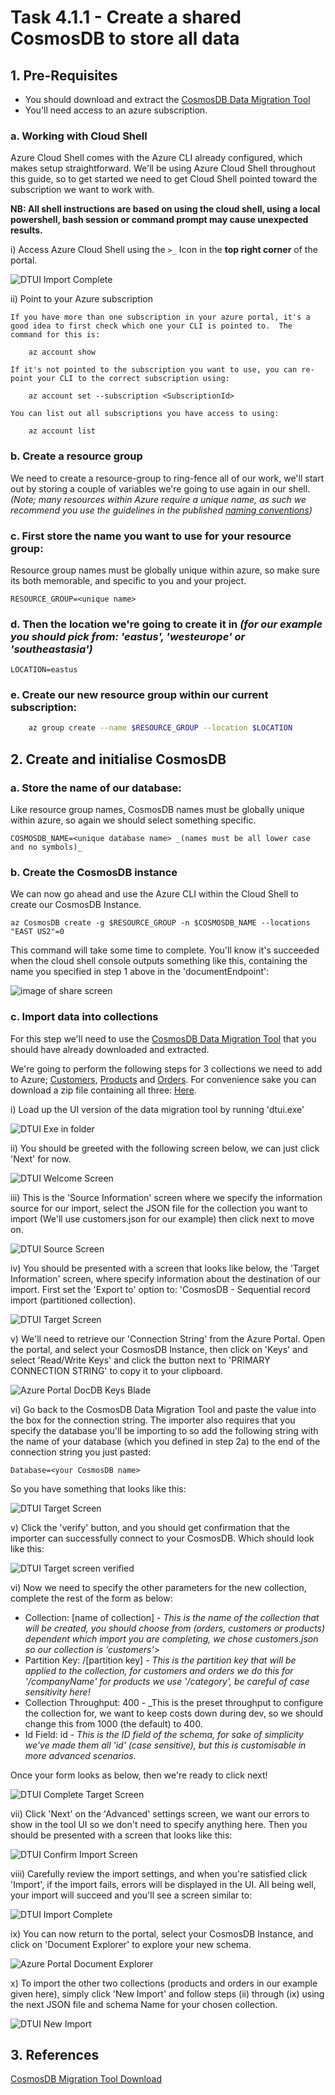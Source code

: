 # Task 4.1.1 - Create a shared CosmosDB to store all data

## 1. Pre-Requisites

* You should download and extract the [CosmosDB Data Migration Tool](https://www.microsoft.com/en-us/download/details.aspx?id=46436)
* You'll need access to an azure subscription.

### a. Working with Cloud Shell

Azure Cloud Shell comes with the Azure CLI already configured, which makes setup straightforward. We'll be using Azure Cloud Shell throughout this guide, so to get started we need to get Cloud Shell pointed toward the subscription we want to work with.

**NB: All shell instructions are based on using the cloud shell, using a local powershell, bash session or command prompt may cause unexpected results.**

i) Access Azure Cloud Shell using the `>_` Icon in the **top right corner** of the portal.

![DTUI Import Complete](images/CloudShellIcon.JPG)

ii) Point to your Azure subscription

    If you have more than one subscription in your azure portal, it's a good idea to first check which one your CLI is pointed to.  The command for this is:

        az account show

    If it's not pointed to the subscription you want to use, you can re-point your CLI to the correct subscription using:

        az account set --subscription <SubscriptionId>

    You can list out all subscriptions you have access to using:

        az account list

### b. Create a resource group 

We need to create a resource-group to ring-fence all of our work, we'll start out by storing a couple of variables we're going to use again in our shell. _(Note; many resources within Azure require a unique name, as such we recommend you use the guidelines in the published [naming conventions](https://docs.microsoft.com/en-us/azure/architecture/best-practices/naming-conventions))_

### c. First store the name you want to use for your resource group:
Resource group names must be globally unique within azure, so make sure its both memorable, and specific to you and your project.

    RESOURCE_GROUP=<unique name>


### d. Then the location we're going to create it in _(for our example you should pick from: 'eastus', 'westeurope' or 'southeastasia')_

    LOCATION=eastus

### e. Create our new resource group within our current subscription:
```bash 
    az group create --name $RESOURCE_GROUP --location $LOCATION
```

## 2. Create and initialise CosmosDB

### a. Store the name of our database:
Like resource group names, CosmosDB names must be globally unique within azure, so again we should select something specific.

    COSMOSDB_NAME=<unique database name> _(names must be all lower case and no symbols)_

### b. Create the CosmosDB instance
We can now go ahead and use the Azure CLI within the Cloud Shell to create our CosmosDB Instance.

    az CosmosDB create -g $RESOURCE_GROUP -n $COSMOSDB_NAME --locations "EAST US2"=0

This command will take some time to complete. You'll know it's succeeded when the cloud shell console outputs something like this, containing the name you specified in step 1 above in the 'documentEndpoint':

![image of share screen](images/DocDbCreateSuccess.JPG)

### c. Import data into collections
For this step we'll need to use the [CosmosDB Data Migration Tool](https://www.microsoft.com/en-us/download/details.aspx?id=46436) that you should have already downloaded and extracted.

We're going to perform the following steps for 3 collections we need to add to Azure; [Customers](Reference/customers.json), [Products](Reference/products.json) and [Orders](Reference/orders.json). For convenience sake you can download a zip file containing all three: [Here](Reference/HackSchemas.zip).

i) Load up the UI version of the data migration tool by running 'dtui.exe'

![DTUI Exe in folder](images/dt1.7Folder.JPG)

ii) You should be greeted with the following screen below, we can just click 'Next' for now.

![DTUI Welcome Screen](images/DTScreen1.JPG)

iii) This is the 'Source Information' screen where we specify the information source for our import, select the JSON file for the collection you want to import (We'll use customers.json for our example) then click next to move on.

![DTUI Source Screen](images/DTScreen2.JPG)

iv) You should be presented with a screen that looks like below, the 'Target Information' screen, where specify information about the destination of our import. First set the 'Export to' option to: 'CosmosDB - Sequential record import (partitioned collection).

![DTUI Target Screen](images/DTScreen3.JPG)

v) We'll need to retrieve our 'Connection String' from the Azure Portal. Open the portal, and select your CosmosDB Instance, then click on 'Keys' and select 'Read/Write Keys' and click the button next to 'PRIMARY CONNECTION STRING' to copy it to your clipboard.

![Azure Portal DocDB Keys Blade](images/DocDBPortalKeys.JPG)

vi) Go back to the CosmosDB Data Migration Tool and paste the value into the box for the connection string. The importer also requires that you specify the database you'll be importing to so add the following string with the name of your database (which you defined in step 2a) to the end of the connection string you just pasted:

    Database=<your CosmosDB name> 

So you have something that looks like this:

![DTUI Target Screen](images/DTScreen3Filled.JPG)

v) Click the 'verify' button, and you should get confirmation that the importer can successfully connect to your CosmosDB. Which should look like this:

![DTUI Target screen verified](images/DTScreen3Verified.JPG)

vi) Now we need to specify the other parameters for the new collection, complete the rest of the form as below:

* Collection: [name of collection] - _This is the name of the collection that will be created, you should choose from (orders, customers or products) dependent which import you are completing, we chose customers.json so our collection is 'customers'_>
* Partition Key: /[partition key] - _This is the partition key that will be applied to the collection, for customers and orders we do this for '/companyName' for products we use '/category', be careful of case sensitivity here!_
* Collection Throughput: 400 - _This is the preset throughput to configure the collection for, we want to keep costs down during dev, so we should change this from 1000 (the default) to 400.
* Id Field: id - _This is the ID field of the schema, for sake of simplicity we've made them all 'id' (case sensitive), but this is customisable in more advanced scenarios._

Once your form looks as below, then we're ready to click next!

![DTUI Complete Target Screen](images/DTScreen3Complete.JPG)

vii) Click 'Next' on the 'Advanced' settings screen, we want our errors to show in the tool UI so we don't need to specify anything here. Then you should be presented with a screen that looks like this:

![DTUI Confirm Import Screen](images/DTScreen4.JPG)

viii) Carefully review the import settings, and when you're satisfied click 'Import', if the import fails, errors will be displayed in the UI. All being well, your import will succeed and you'll see a screen similar to:

![DTUI Import Complete](images/ImportComplete.JPG)

ix) You can now return to the portal, select your CosmosDB Instance, and click on 'Document Explorer' to explore your new schema.

![Azure Portal Document Explorer](images/DocumentExplorer.JPG)

x) To import the other two collections (products and orders in our example given here), simply click 'New Import' and follow steps (ii) through (ix) using the next JSON file and schema Name for your chosen collection.

![DTUI New Import](images/NewImport.jpg)


## 3. References
[CosmosDB Migration Tool Download](https://www.microsoft.com/en-us/download/details.aspx?id=46436)
